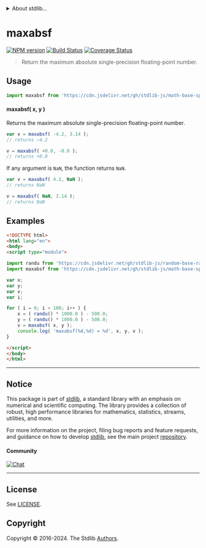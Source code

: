 <!--

@license Apache-2.0

Copyright (c) 2024 The Stdlib Authors.

Licensed under the Apache License, Version 2.0 (the "License");
you may not use this file except in compliance with the License.
You may obtain a copy of the License at

   http://www.apache.org/licenses/LICENSE-2.0

Unless required by applicable law or agreed to in writing, software
distributed under the License is distributed on an "AS IS" BASIS,
WITHOUT WARRANTIES OR CONDITIONS OF ANY KIND, either express or implied.
See the License for the specific language governing permissions and
limitations under the License.

-->


<details>
  <summary>
    About stdlib...
  </summary>
  <p>We believe in a future in which the web is a preferred environment for numerical computation. To help realize this future, we've built stdlib. stdlib is a standard library, with an emphasis on numerical and scientific computation, written in JavaScript (and C) for execution in browsers and in Node.js.</p>
  <p>The library is fully decomposable, being architected in such a way that you can swap out and mix and match APIs and functionality to cater to your exact preferences and use cases.</p>
  <p>When you use stdlib, you can be absolutely certain that you are using the most thorough, rigorous, well-written, studied, documented, tested, measured, and high-quality code out there.</p>
  <p>To join us in bringing numerical computing to the web, get started by checking us out on <a href="https://github.com/stdlib-js/stdlib">GitHub</a>, and please consider <a href="https://opencollective.com/stdlib">financially supporting stdlib</a>. We greatly appreciate your continued support!</p>
</details>

# maxabsf

[![NPM version][npm-image]][npm-url] [![Build Status][test-image]][test-url] [![Coverage Status][coverage-image]][coverage-url] <!-- [![dependencies][dependencies-image]][dependencies-url] -->

> Return the maximum absolute single-precision floating-point number.

<!-- Section to include introductory text. Make sure to keep an empty line after the intro `section` element and another before the `/section` close. -->

<section class="intro">

</section>

<!-- /.intro -->

<!-- Package usage documentation. -->



<section class="usage">

## Usage

```javascript
import maxabsf from 'https://cdn.jsdelivr.net/gh/stdlib-js/math-base-special-maxabsf@esm/index.mjs';
```

#### maxabsf( x, y )

Returns the maximum absolute single-precision floating-point number.

```javascript
var v = maxabsf( -4.2, 3.14 );
// returns ~4.2

v = maxabsf( +0.0, -0.0 );
// returns +0.0
```

If any argument is `NaN`, the function returns `NaN`.

```javascript
var v = maxabsf( 4.2, NaN );
// returns NaN

v = maxabsf( NaN, 3.14 );
// returns NaN
```

</section>

<!-- /.usage -->

<!-- Package usage notes. Make sure to keep an empty line after the `section` element and another before the `/section` close. -->

<section class="notes">

</section>

<!-- /.notes -->

<!-- Package usage examples. -->

<section class="examples">

## Examples

<!-- eslint no-undef: "error" -->

```html
<!DOCTYPE html>
<html lang="en">
<body>
<script type="module">

import randu from 'https://cdn.jsdelivr.net/gh/stdlib-js/random-base-randu@esm/index.mjs';
import maxabsf from 'https://cdn.jsdelivr.net/gh/stdlib-js/math-base-special-maxabsf@esm/index.mjs';

var x;
var y;
var v;
var i;

for ( i = 0; i < 100; i++ ) {
    x = ( randu() * 1000.0 ) - 500.0;
    y = ( randu() * 1000.0 ) - 500.0;
    v = maxabsf( x, y );
    console.log( 'maxabsf(%d,%d) = %d', x, y, v );
}

</script>
</body>
</html>
```

</section>

<!-- /.examples -->

<!-- C interface documentation. -->



<!-- Section to include cited references. If references are included, add a horizontal rule *before* the section. Make sure to keep an empty line after the `section` element and another before the `/section` close. -->

<section class="references">

</section>

<!-- /.references -->

<!-- Section for related `stdlib` packages. Do not manually edit this section, as it is automatically populated. -->

<section class="related">

</section>

<!-- /.related -->

<!-- Section for all links. Make sure to keep an empty line after the `section` element and another before the `/section` close. -->


<section class="main-repo" >

* * *

## Notice

This package is part of [stdlib][stdlib], a standard library with an emphasis on numerical and scientific computing. The library provides a collection of robust, high performance libraries for mathematics, statistics, streams, utilities, and more.

For more information on the project, filing bug reports and feature requests, and guidance on how to develop [stdlib][stdlib], see the main project [repository][stdlib].

#### Community

[![Chat][chat-image]][chat-url]

---

## License

See [LICENSE][stdlib-license].


## Copyright

Copyright &copy; 2016-2024. The Stdlib [Authors][stdlib-authors].

</section>

<!-- /.stdlib -->

<!-- Section for all links. Make sure to keep an empty line after the `section` element and another before the `/section` close. -->

<section class="links">

[npm-image]: http://img.shields.io/npm/v/@stdlib/math-base-special-maxabsf.svg
[npm-url]: https://npmjs.org/package/@stdlib/math-base-special-maxabsf

[test-image]: https://github.com/stdlib-js/math-base-special-maxabsf/actions/workflows/test.yml/badge.svg?branch=main
[test-url]: https://github.com/stdlib-js/math-base-special-maxabsf/actions/workflows/test.yml?query=branch:main

[coverage-image]: https://img.shields.io/codecov/c/github/stdlib-js/math-base-special-maxabsf/main.svg
[coverage-url]: https://codecov.io/github/stdlib-js/math-base-special-maxabsf?branch=main

<!--

[dependencies-image]: https://img.shields.io/david/stdlib-js/math-base-special-maxabsf.svg
[dependencies-url]: https://david-dm.org/stdlib-js/math-base-special-maxabsf/main

-->

[chat-image]: https://img.shields.io/gitter/room/stdlib-js/stdlib.svg
[chat-url]: https://app.gitter.im/#/room/#stdlib-js_stdlib:gitter.im

[stdlib]: https://github.com/stdlib-js/stdlib

[stdlib-authors]: https://github.com/stdlib-js/stdlib/graphs/contributors

[umd]: https://github.com/umdjs/umd
[es-module]: https://developer.mozilla.org/en-US/docs/Web/JavaScript/Guide/Modules

[deno-url]: https://github.com/stdlib-js/math-base-special-maxabsf/tree/deno
[deno-readme]: https://github.com/stdlib-js/math-base-special-maxabsf/blob/deno/README.md
[umd-url]: https://github.com/stdlib-js/math-base-special-maxabsf/tree/umd
[umd-readme]: https://github.com/stdlib-js/math-base-special-maxabsf/blob/umd/README.md
[esm-url]: https://github.com/stdlib-js/math-base-special-maxabsf/tree/esm
[esm-readme]: https://github.com/stdlib-js/math-base-special-maxabsf/blob/esm/README.md
[branches-url]: https://github.com/stdlib-js/math-base-special-maxabsf/blob/main/branches.md

[stdlib-license]: https://raw.githubusercontent.com/stdlib-js/math-base-special-maxabsf/main/LICENSE

<!-- <related-links> -->

<!-- </related-links> -->

</section>

<!-- /.links -->
